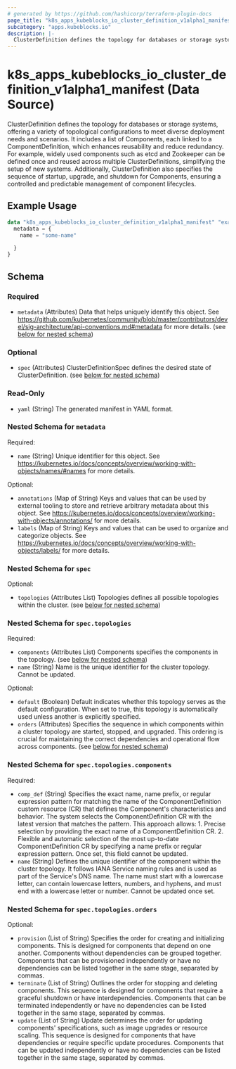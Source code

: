 ```yaml
---
# generated by https://github.com/hashicorp/terraform-plugin-docs
page_title: "k8s_apps_kubeblocks_io_cluster_definition_v1alpha1_manifest Data Source - terraform-provider-k8s"
subcategory: "apps.kubeblocks.io"
description: |-
  ClusterDefinition defines the topology for databases or storage systems, offering a variety of topological configurations to meet diverse deployment needs and scenarios. It includes a list of Components, each linked to a ComponentDefinition, which enhances reusability and reduce redundancy. For example, widely used components such as etcd and Zookeeper can be defined once and reused across multiple ClusterDefinitions, simplifying the setup of new systems. Additionally, ClusterDefinition also specifies the sequence of startup, upgrade, and shutdown for Components, ensuring a controlled and predictable management of component lifecycles.
---
```


# k8s_apps_kubeblocks_io_cluster_definition_v1alpha1_manifest (Data Source)

ClusterDefinition defines the topology for databases or storage systems, offering a variety of topological configurations to meet diverse deployment needs and scenarios. It includes a list of Components, each linked to a ComponentDefinition, which enhances reusability and reduce redundancy. For example, widely used components such as etcd and Zookeeper can be defined once and reused across multiple ClusterDefinitions, simplifying the setup of new systems. Additionally, ClusterDefinition also specifies the sequence of startup, upgrade, and shutdown for Components, ensuring a controlled and predictable management of component lifecycles.

## Example Usage

```terraform
data "k8s_apps_kubeblocks_io_cluster_definition_v1alpha1_manifest" "example" {
  metadata = {
    name = "some-name"

  }
}
```

<!-- schema generated by tfplugindocs -->
## Schema

### Required

- `metadata` (Attributes) Data that helps uniquely identify this object. See https://github.com/kubernetes/community/blob/master/contributors/devel/sig-architecture/api-conventions.md#metadata for more details. (see [below for nested schema](#nestedatt--metadata))

### Optional

- `spec` (Attributes) ClusterDefinitionSpec defines the desired state of ClusterDefinition. (see [below for nested schema](#nestedatt--spec))

### Read-Only

- `yaml` (String) The generated manifest in YAML format.

<a id="nestedatt--metadata"></a>
### Nested Schema for `metadata`

Required:

- `name` (String) Unique identifier for this object. See https://kubernetes.io/docs/concepts/overview/working-with-objects/names/#names for more details.

Optional:

- `annotations` (Map of String) Keys and values that can be used by external tooling to store and retrieve arbitrary metadata about this object. See https://kubernetes.io/docs/concepts/overview/working-with-objects/annotations/ for more details.
- `labels` (Map of String) Keys and values that can be used to organize and categorize objects. See https://kubernetes.io/docs/concepts/overview/working-with-objects/labels/ for more details.


<a id="nestedatt--spec"></a>
### Nested Schema for `spec`

Optional:

- `topologies` (Attributes List) Topologies defines all possible topologies within the cluster. (see [below for nested schema](#nestedatt--spec--topologies))

<a id="nestedatt--spec--topologies"></a>
### Nested Schema for `spec.topologies`

Required:

- `components` (Attributes List) Components specifies the components in the topology. (see [below for nested schema](#nestedatt--spec--topologies--components))
- `name` (String) Name is the unique identifier for the cluster topology. Cannot be updated.

Optional:

- `default` (Boolean) Default indicates whether this topology serves as the default configuration. When set to true, this topology is automatically used unless another is explicitly specified.
- `orders` (Attributes) Specifies the sequence in which components within a cluster topology are started, stopped, and upgraded. This ordering is crucial for maintaining the correct dependencies and operational flow across components. (see [below for nested schema](#nestedatt--spec--topologies--orders))

<a id="nestedatt--spec--topologies--components"></a>
### Nested Schema for `spec.topologies.components`

Required:

- `comp_def` (String) Specifies the exact name, name prefix, or regular expression pattern for matching the name of the ComponentDefinition custom resource (CR) that defines the Component's characteristics and behavior. The system selects the ComponentDefinition CR with the latest version that matches the pattern. This approach allows: 1. Precise selection by providing the exact name of a ComponentDefinition CR. 2. Flexible and automatic selection of the most up-to-date ComponentDefinition CR by specifying a name prefix or regular expression pattern. Once set, this field cannot be updated.
- `name` (String) Defines the unique identifier of the component within the cluster topology. It follows IANA Service naming rules and is used as part of the Service's DNS name. The name must start with a lowercase letter, can contain lowercase letters, numbers, and hyphens, and must end with a lowercase letter or number. Cannot be updated once set.


<a id="nestedatt--spec--topologies--orders"></a>
### Nested Schema for `spec.topologies.orders`

Optional:

- `provision` (List of String) Specifies the order for creating and initializing components. This is designed for components that depend on one another. Components without dependencies can be grouped together. Components that can be provisioned independently or have no dependencies can be listed together in the same stage, separated by commas.
- `terminate` (List of String) Outlines the order for stopping and deleting components. This sequence is designed for components that require a graceful shutdown or have interdependencies. Components that can be terminated independently or have no dependencies can be listed together in the same stage, separated by commas.
- `update` (List of String) Update determines the order for updating components' specifications, such as image upgrades or resource scaling. This sequence is designed for components that have dependencies or require specific update procedures. Components that can be updated independently or have no dependencies can be listed together in the same stage, separated by commas.

